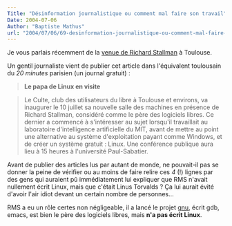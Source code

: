```yaml
---
Title: "Désinformation journalistique ou comment mal faire son travail"
Date: 2004-07-06
Author: "Baptiste Mathus"
url: "2004/07/06/69-desinformation-journalistique-ou-comment-mal-faire-son-travail"
---
```




Je vous parlais récemment de la [venue de Richard
Stallman](http://www.batmat.net/blog/2004/07/01/67-RmsAToulouse) à
Toulouse.

Un gentil journaliste vient de publier cet article dans l'équivalent
toulousain du *20 minutes* parisien (un journal gratuit) :

> **Le papa de Linux en visite**

> Le Culte, club des utilisateurs du libre à Toulouse et environs, va
> inaugurer le 10 juillet sa nouvelle salle des machines en présence de
> Richard Stallman, considéré comme le père des logiciels libres. Ce
> dernier a commencé à s'intéresser au sujet lorsqu'il travaillait au
> laboratoire d'intelligence artificielle du MIT, avant de mettre au
> point une alternative au système d'exploitation payant comme Windows,
> et de créer un système gratuit : Linux. Une conférence publique aura
> lieu à 15 heures à l'université Paul-Sabatier.

Avant de publier des articles lus par autant de monde, ne pouvait-il pas
se donner la peine de vérifier ou au moins de faire relire ces *4* (!)
lignes par des gens qui auraient pû immédiatement lui expliquer que RMS
n'avait nullement écrit Linux, mais que c'était Linus Torvalds ? Ça lui
aurait évité d'avoir l'air idiot devant un certain nombre de
personnes...

RMS a eu un rôle certes non négligeable, il a lancé le projet
[gnu](http://www.gnu.org), écrit gdb, emacs, est bien le père des
logiciels libres, mais **n'a pas écrit Linux**.

